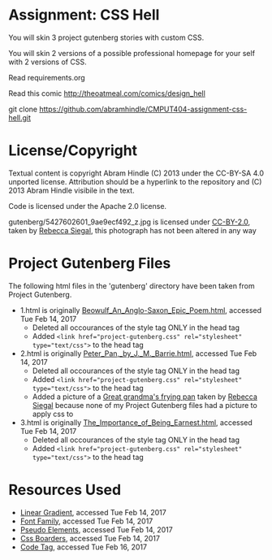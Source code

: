Assignment: CSS Hell
====================

You will skin 3 project gutenberg stories with custom CSS.

You will skin 2 versions of a possible professional homepage for your
self with 2 versions of CSS.

Read requirements.org

Read this comic http://theoatmeal.com/comics/design_hell

git clone https://github.com/abramhindle/CMPUT404-assignment-css-hell.git

License/Copyright
=================

Textual content is copyright Abram Hindle (C) 2013 under the CC-BY-SA
4.0 unported license. Attribution should be a hyperlink to the
repository and (C) 2013 Abram Hindle visibile in the text.

Code is licensed under the Apache 2.0 license.

gutenberg/5427602601_9ae9ecf492_z.jpg is licensed under [CC-BY-2.0](https://creativecommons.org/licenses/by/2.0/), taken by [Rebecca Siegal](https://www.flickr.com/photos/grongar/), this photograph has not been altered in any way


Project Gutenberg Files
=======================
The following html files in the 'gutenberg' directory have been taken from Project Gutenberg.
- 1.html is originally [Beowulf_An_Anglo-Saxon_Epic_Poem.html](http://www.gutenberg.org/files/16328/16328-h/16328-h.htm), accessed Tue Feb 14, 2017
  - Deleted all occourances of the style tag ONLY in the head tag
  - Added `<link href="project-gutenberg.css" rel="stylesheet" type="text/css">` to the head tag
- 2.html is originally [Peter_Pan,_by_J._M._Barrie.html](http://www.gutenberg.org/files/844/844-h/844-h.htm), accessed Tue Feb 14, 2017
  - Deleted all occourances of the style tag ONLY in the head tag
  - Added `<link href="project-gutenberg.css" rel="stylesheet" type="text/css">` to the head tag
  - Added a picture of a [Great grandma's frying pan](https://www.flickr.com/photos/grongar/5427602601/in/photolist-9gBTac-oC9hPd-S5F3wr-iwq2v-eVuTXJ-S35L11-S35FyL-qqRQ5G-6cfgMr-S5F2Bk-q8xmgd-S5F2kZ-qRBeJp-4mxcWe-pchPdq-bCKhFW-ptN6Ag-8V9EpG-pPHpQ7-pchdd5-DZGF-66Paeg-prJgNm-7dnGhf-ptvafF-pagicS-ptKj7G-4VQJUM-F5h6Q-prLcE7-ptN1Tv-pchjfH-ptu48x-cQ5Zb3-35saAP-paj1mv-pPHpGm-ptuB9B-pchXoJ-8asYDq-pPFHcx-6nJrdz-cEV9m5-pcgxrh-5Pzhij-prJoTo-cr4a3A-6a8F6H-6nkvBc-q7bKgd) taken by [Rebecca Siegal](https://www.flickr.com/photos/grongar/) because none of my Project Gutenberg files had a picture to apply css to
- 3.html is originally [The_Importance_of_Being_Earnest.html](http://www.gutenberg.org/files/16/16-h/16-h.htm), accessed Tue Feb 14, 2017
  - Deleted all occourances of the style tag ONLY in the head tag
  - Added `<link href="project-gutenberg.css" rel="stylesheet" type="text/css">` to the head tag

Resources Used
==============
- [Linear Gradient](https://developer.mozilla.org/en-US/docs/Web/CSS/linear-gradient), accessed Tue Feb 14, 2017
- [Font Family](https://developer.mozilla.org/en-US/docs/Web/CSS/font-family), accessed Tue Feb 14, 2017
- [Pseudo Elements](https://developer.mozilla.org/en-US/docs/Web/CSS/Pseudo-elements), accessed Tue Feb 14, 2017
- [Css Boarders](https://developer.mozilla.org/en-US/docs/Web/CSS/border), accessed Tue Feb 14, 2017
- [Code Tag](https://developer.mozilla.org/en-US/docs/Web/HTML/Element/code), accessed Tue Feb 16, 2017
